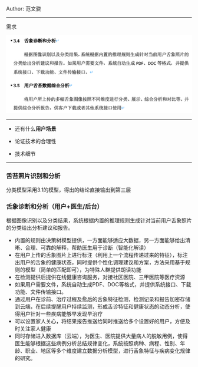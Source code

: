 Author: 范文骁

---

需求

![image-20201025110212529](./需求_3.4_3.5/image-20201025110212529.png)

---

- 还有什么**用户场景**

- 论证技术的合理性
- 技术细节

---

### 舌苔照片识别和分析

分类模型采用3.1的模型，得出的结论直接输出到第三层

### 舌象诊断和分析（用户+医生/后台）

根据图像识别以及分类结果，系统根据内置的推理规则生成针对当前用户舌象照片的分类给出分析建议和报告。

- 内置的规则由决策树模型提供，一方面能够适应大数据，另一方面能够给出清晰、合理、可靠的解释，帮助医生用于诊断（智能化解读）
- 在用户上传的舌象图片上进行标注（利用上一个流程传递过来的特征），标注出用户的舌象的健康状态，同时提供个性化调理建议和方案，方法采用基于规则的模型（简单的匹配即可），为特殊人群提供朗读功能
- 在检测提供后提供在线健康咨询服务，对接社区医院、三甲医院等医疗资源
- 如果用户需要文件，系统自动生成PDF、DOC等格式，并提供系统接口、下载功能、文件传输接口。
- 通过用户在诊前、治疗过程及愈后的舌象特征检测，检测记录和报告加密存储到云端，在后续提醒用户持续监测，形成舌诊特征和健康状态的动态分析，使得用户针对一些疾病能够早发现早治疗
- 可以设置家人关心，将结果报告推送给同时推送给多个设置好的用户，方便及时关注家人健康
- 同时存储进入数据库（云端），为医生、医院提供大量病人的脱敏用例，使得医生能够根据这些病例分析总结规律变化，系统按照病种、病程、性别、年龄、职业、地区等多个维度建立数据分析模型，进行舌象特征与疾病变化规律的研究。

